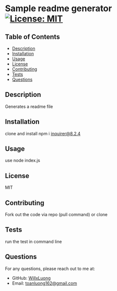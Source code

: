 
# Sample readme generator [![License: MIT](https://img.shields.io/badge/License-MIT-yellow.svg)](https://opensource.org/licenses/MIT)

## Table of Contents
- [Description](#description)
- [Installation](#installation)
- [Usage](#usage)
- [License](#license)
- [Contributing](#contributing)
- [Tests](#tests)
- [Questions](#questions)

## Description
Generates a readme file

## Installation
clone and install npm i inquirer@8.2.4

## Usage
use node index.js

## License
MIT

## Contributing
Fork out the code via repo (pull command) or clone

## Tests
run the test in command line

## Questions
For any questions, please reach out to me at:
- GitHub: [WillxLuong](https://github.com/WillxLuong)
- Email: toanluong162@gmail.com
